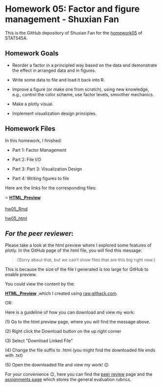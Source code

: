# Homework 05: Factor and figure management - Shuxian Fan

This is the GitHub depository of Shuxian Fan for the [homework05](http://stat545.com/Classroom/assignments/hw05/hw05.html) of STAT545A.

## Homework Goals

* Reorder a factor in a principled way based on the data and demonstrate the effect in arranged data and in figures.

* Write some data to file and load it back into R.

* Improve a figure (or make one from scratch), using new knowledge, e.g., control the color scheme, use factor levels, smoother mechanics.

* Make a plotly visual.

* Implement visualization design principles.

## Homework Files

In this homework, I finished:

* Part 1: Factor Management

* Part 2: File I/O

* Part 3: Part 3: Visualization Design

* Part 4: Writing figures to file


Here are the links for the corresponding files:

:star: [**HTML_Preview**](https://raw.githack.com/STAT545-UBC-students/hw05-ShuxianFan/master/hw05_fct_fig_mgmt.html) 

[hw05_Rmd](https://github.com/STAT545-UBC-students/hw05-ShuxianFan/blob/master/hw05_fct_fig_mgmt.Rmd)

[hw05_html](https://github.com/STAT545-UBC-students/hw05-ShuxianFan/blob/master/hw05_fct_fig_mgmt.html)


## _For the peer reviewer_: 
Please take a look at the html preview where I explored some features of plotly. In the GitHub page of the html file, you will find this message:

> (Sorry about that, but we can’t show files that are this big right now.)

This is because the size of the file I generated is too large for GitHub to enable preview.

You could view the content by the: 

[**HTML_Preview**](https://raw.githack.com/STAT545-UBC-students/hw05-ShuxianFan/master/hw05_fct_fig_mgmt.html) 
,which I created using [raw.githack.com](https://raw.githack.com).

OR:

Here is a guideline of how you can download and view my work:

(1) Go to the html preview page, where you will find the message above.

(2) Right click the Download button on the up right corner

(3) Select "Download Linked File"

(4) Change the file suffix to .html (you might find the downloaded file ends with .txt)

(5) Open the downloaded file and view my work! :wink:


For your convenience :wink:, here you can find the [peer review](http://stat545.com/Classroom/assignments/peer-review.html) page and the [assignments page](http://stat545.com/Classroom/assignments/) which stores the general evaluation rubrics.
